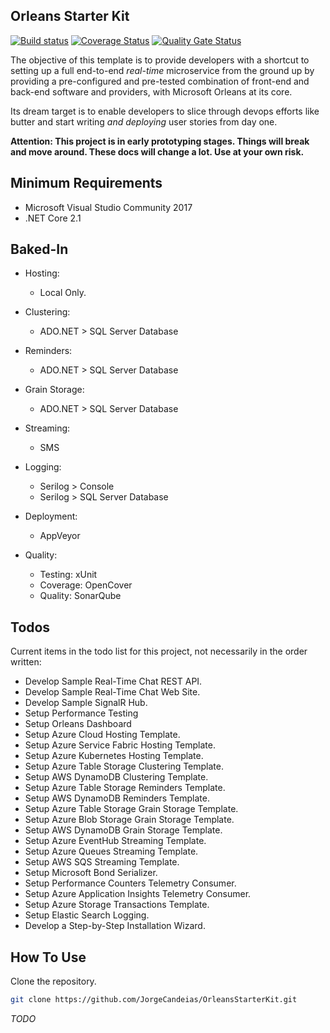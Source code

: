 ## Orleans Starter Kit

[![Build status](https://ci.appveyor.com/api/projects/status/tbnukulpu51v4obo?svg=true)](https://ci.appveyor.com/project/JorgeCandeias/orleansstarterkit)
[![Coverage Status](https://coveralls.io/repos/github/JorgeCandeias/OrleansStarterKit/badge.svg?branch=master)](https://coveralls.io/github/JorgeCandeias/OrleansStarterKit?branch=master)
[![Quality Gate Status](https://sonarcloud.io/api/project_badges/measure?project=JorgeCandeias_OrleansStarterKit&metric=alert_status)](https://sonarcloud.io/dashboard?id=JorgeCandeias_OrleansStarterKit)

The objective of this template is to provide developers with a shortcut to setting up a full end-to-end _real-time_ microservice from the ground up
by providing a pre-configured and pre-tested combination of front-end and back-end software and providers, with Microsoft Orleans at its core.

Its dream target is to enable developers to slice through devops efforts like butter and start writing _and deploying_ user stories from day one.

**Attention: This project is in early prototyping stages. Things will break and move around. These docs will change a lot. Use at your own risk.**

## Minimum Requirements

* Microsoft Visual Studio Community 2017
* .NET Core 2.1

## Baked-In

* Hosting:
  * Local Only.

* Clustering:
  * ADO.NET > SQL Server Database

* Reminders:
  * ADO.NET > SQL Server Database

* Grain Storage:
  * ADO.NET > SQL Server Database

* Streaming:
  * SMS

* Logging:
  * Serilog > Console
  * Serilog > SQL Server Database

* Deployment:
  * AppVeyor

* Quality:
  * Testing: xUnit
  * Coverage: OpenCover
  * Quality: SonarQube

## Todos

Current items in the todo list for this project, not necessarily in the order written:

* Develop Sample Real-Time Chat REST API.
* Develop Sample Real-Time Chat Web Site.
* Develop Sample SignalR Hub.
* Setup Performance Testing
* Setup Orleans Dashboard
* Setup Azure Cloud Hosting Template.
* Setup Azure Service Fabric Hosting Template.
* Setup Azure Kubernetes Hosting Template.
* Setup Azure Table Storage Clustering Template.
* Setup AWS DynamoDB Clustering Template.
* Setup Azure Table Storage Reminders Template.
* Setup AWS DynamoDB Reminders Template.
* Setup Azure Table Storage Grain Storage Template.
* Setup Azure Blob Storage Grain Storage Template.
* Setup AWS DynamoDB Grain Storage Template.
* Setup Azure EventHub Streaming Template.
* Setup Azure Queues Streaming Template.
* Setup AWS SQS Streaming Template.
* Setup Microsoft Bond Serializer.
* Setup Performance Counters Telemetry Consumer.
* Setup Azure Application Insights Telemetry Consumer.
* Setup Azure Storage Transactions Template.
* Setup Elastic Search Logging.
* Develop a Step-by-Step Installation Wizard.

## How To Use

Clone the repository.

``` bash
git clone https://github.com/JorgeCandeias/OrleansStarterKit.git
```

*TODO*